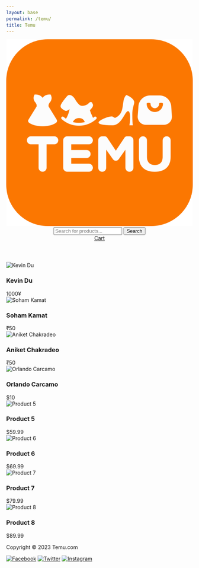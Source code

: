 ```yaml
---
layout: base
permalink: /temu/
title: Temu
---
```


<html>
<head>
  <title>Temu.com</title>
  <link rel="stylesheet" href="style.css">
</head>
<body>
  <header>
    <div class="logo">
      <img src="/images/Temu_logo.png" alt="Temu.com">
    </div>
    <div class="search-bar">
      <input type="text" placeholder="Search for products...">
      <button type="submit">Search</button>
    </div>
    <div class="cart">
      <a href="#">Cart</a>
    </div>
  </header>
  <main>
    <div class="products">
      <div class="product-row">
        <div class="product">
          <img src="Kevin.jpg" alt="Kevin Du">
          <div class="kevin-info">
            <h3>Kevin Du</h3>
            <span class="price">1000¥</span>
          </div>
        </div>
        <div class="product">
          <img src="Soham.jpg" alt="Soham Kamat">
          <div class="product-info">
            <h3>Soham Kamat</h3>
            <span class="price">₹50</span>
          </div>
        </div>
        <div class="product">
          <img src="Aniket.jpg" alt="Aniket Chakradeo">
          <div class="product-info">
            <h3>Aniket Chakradeo</h3>
            <span class="price">₹50</span>
          </div>
        </div>
        <div class="product">
          <img src="Orlando.jpg" alt="Orlando Carcamo">
          <div class="product-info">
            <h3>Orlando Carcamo</h3>
            <span class="price">$10</span>
          </div>
        </div>
      </div>
      <div class="product-row">
        <div class="product">
          <img src="product5.jpg" alt="Product 5">
          <div class="product-info">
            <h3>Product 5</h3>
            <span class="price">$59.99</span>
          </div>
        </div>
        <div class="product">
          <img src="product6.jpg" alt="Product 6">
          <div class="product-info">
            <h3>Product 6</h3>
            <span class="price">$69.99</span>
          </div>
        </div>
        <div class="product">
          <img src="product7.jpg" alt="Product 7">
          <div class="product-info">
            <h3>Product 7</h3>
            <span class="price">$79.99</span>
          </div>
        </div>
        <div class="product">
          <img src="product8.jpg" alt="Product 8">
          <div class="product-info">
            <h3>Product 8</h3>
            <span class="price">$89.99</span>
          </div>
        </div>
      </div>
    </div>
  </main>
  <footer>
    <div class="copyright">
      <p>Copyright © 2023 Temu.com</p>
    </div>
    <div class="social-media">
      <a href="#"><img src="facebook.png" alt="Facebook"></a>
      <a href="#"><img src="twitter.png" alt="Twitter"></a>
      <a href="#"><img src="instagram.png" alt="Instagram"></a>
    </div>
  </footer>
</body>
</html>
